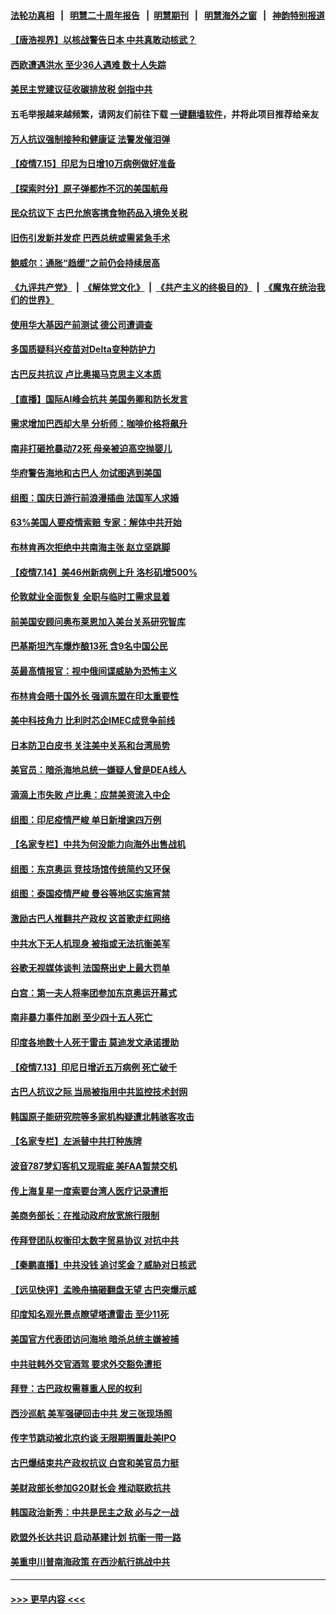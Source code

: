#### [法轮功真相](https://github.com/gfw-breaker/truth/blob/master/README.md?t=0) &nbsp;&nbsp;|&nbsp;&nbsp; [明慧二十周年报告](https://github.com/gfw-breaker/mh-reports/blob/master/README.md?t=0) &nbsp;&nbsp;|&nbsp;&nbsp;[明慧期刊](https://github.com/gfw-breaker/mh-qikan) &nbsp;&nbsp;|&nbsp;&nbsp; [明慧海外之窗](https://github.com/gfw-breaker/mh-news/blob/master/README.md?t=0) &nbsp;&nbsp;|&nbsp;&nbsp; [神韵特别报道](https://github.com/gfw-breaker/mh-news/blob/master/shenyun.md?t=0)
#### [【唐浩视界】以核战警告日本 中共真敢动核武？](../pages/nsc418/n13090771.md?t=07160001) 
#### [西欧遭遇洪水 至少36人遇难 数十人失踪](../pages/nsc418/n13090843.md?t=07160001) 
#### [美民主党建议征收碳排放税 剑指中共](../pages/nsc418/n13090773.md?t=07160001) 
#### 五毛举报越来越频繁，请网友们前往下载 [一键翻墙软件](https://github.com/gfw-breaker/ssr-accounts)，并将此项目推荐给亲友
#### [万人抗议强制接种和健康证 法警发催泪弹](../pages/nsc418/n13090673.md?t=07160001) 
#### [【疫情7.15】印尼为日增10万病例做好准备](../pages/nsc418/n13090498.md?t=07160001) 
#### [【探索时分】原子弹都炸不沉的美国航母](../pages/nsc418/n13084764.md?t=07160001) 
#### [民众抗议下 古巴允旅客携食物药品入境免关税](../pages/nsc418/n13090221.md?t=07160001) 
#### [旧伤引发新并发症 巴西总统或需紧急手术](../pages/nsc418/n13089633.md?t=07160001) 
#### [鲍威尔：通胀“趋缓”之前仍会持续居高](../pages/nsc418/n13089277.md?t=07160001) 
#### [《九评共产党》](https://github.com/begood0513/9ping.md/blob/master/README.md) &nbsp;|&nbsp; [《解体党文化》](../../../../jtdwh.md/blob/master/README.md)  &nbsp;|&nbsp; [《共产主义的终极目的》](../../../../gczydzjmd.md/blob/master/README.md) &nbsp;|&nbsp; [《魔鬼在统治我们的世界》](../../../../mgztzwmdsj.md/blob/master/README.md) 
#### [使用华大基因产前测试 德公司遭调查](../pages/nsc418/n13089175.md?t=07160001) 
#### [多国质疑科兴疫苗对Delta变种防护力](../pages/nsc418/n13089147.md?t=07160001) 
#### [古巴反共抗议 卢比奥揭马克思主义本质](../pages/nsc418/n13089106.md?t=07160001) 
#### [【直播】国际AI峰会抗共 美国务卿和防长发言](../pages/nsc418/n13089020.md?t=07160001) 
#### [需求增加巴西却大旱 分析师：咖啡价格将飙升](../pages/nsc418/n13088863.md?t=07160001) 
#### [南非打砸抢暴动72死 母亲被迫高空抛婴儿](../pages/nsc418/n13088915.md?t=07160001) 
#### [华府警告海地和古巴人 勿试图逃到美国](../pages/nsc418/n13088680.md?t=07160001) 
#### [组图：国庆日游行前浪漫插曲 法国军人求婚](../pages/nsc418/n13088568.md?t=07160001) 
#### [63%美国人要疫情索赔 专家：解体中共开始](../pages/nsc418/n13088738.md?t=07160001) 
#### [布林肯再次拒绝中共南海主张 赵立坚跳脚](../pages/nsc418/n13088630.md?t=07160001) 
#### [【疫情7.14】美46州新病例上升 洛杉矶增500%](../pages/nsc418/n13088210.md?t=07160001) 
#### [伦敦就业全面恢复 全职与临时工需求显着](../pages/nsc418/n13087625.md?t=07160001) 
#### [前美国安顾问奥布莱恩加入美台关系研究智库](../pages/nsc418/n13087914.md?t=07160001) 
#### [巴基斯坦汽车爆炸酿13死 含9名中国公民](../pages/nsc418/n13087915.md?t=07160001) 
#### [英最高情报官：视中俄间谍威胁为恐怖主义](../pages/nsc418/n13087657.md?t=07160001) 
#### [布林肯会晤十国外长 强调东盟在印太重要性](../pages/nsc418/n13087385.md?t=07160001) 
#### [美中科技角力 比利时芯企IMEC成竞争前线](../pages/nsc418/n13086846.md?t=07160001) 
#### [日本防卫白皮书 关注美中关系和台湾局势](../pages/nsc418/n13086796.md?t=07160001) 
#### [美官员：暗杀海地总统一嫌疑人曾是DEA线人](../pages/nsc418/n13087057.md?t=07160001) 
#### [滴滴上市失败 卢比奥：应禁美资流入中企](../pages/nsc418/n13086604.md?t=07160001) 
#### [组图：印尼疫情严峻 单日新增逾四万例](../pages/nsc418/n13085957.md?t=07160001) 
#### [【名家专栏】中共为何没能力向海外出售战机](../pages/nsc418/n13086154.md?t=07160001) 
#### [组图：东京奥运 竞技场馆传统简约又环保](../pages/nsc418/n13085345.md?t=07160001) 
#### [组图：泰国疫情严峻 曼谷等地区实施宵禁](../pages/nsc418/n13085736.md?t=07160001) 
#### [激励古巴人推翻共产政权 这首歌走红网络](../pages/nsc418/n13086611.md?t=07160001) 
#### [中共水下无人机现身 被指或无法抗衡美军](../pages/nsc418/n13086338.md?t=07160001) 
#### [谷歌无视媒体谈判 法国祭出史上最大罚单](../pages/nsc418/n13086267.md?t=07160001) 
#### [白宫：第一夫人将率团参加东京奥运开幕式](../pages/nsc418/n13086389.md?t=07160001) 
#### [南非暴力事件加剧 至少四十五人死亡](../pages/nsc418/n13086265.md?t=07160001) 
#### [印度各地数十人死于雷击 莫迪发文承诺援助](../pages/nsc418/n13085574.md?t=07160001) 
#### [【疫情7.13】印尼日增近五万病例 死亡破千](../pages/nsc418/n13085637.md?t=07160001) 
#### [古巴人抗议之际 当局被指用中共监控技术封网](../pages/nsc418/n13085655.md?t=07160001) 
#### [韩国原子能研究院等多家机构疑遭北韩骇客攻击](../pages/nsc418/n13084921.md?t=07160001) 
#### [【名家专栏】左派替中共打种族牌](../pages/nsc418/n13083357.md?t=07160001) 
#### [波音787梦幻客机又现瑕疵 美FAA暂禁交机](../pages/nsc418/n13085369.md?t=07160001) 
#### [传上海复星一度索要台湾人医疗记录遭拒](../pages/nsc418/n13085033.md?t=07160001) 
#### [美商务部长：在推动政府放宽旅行限制](../pages/nsc418/n13084853.md?t=07160001) 
#### [传拜登团队权衡印太数字贸易协议 对抗中共](../pages/nsc418/n13084918.md?t=07160001) 
#### [【秦鹏直播】中共没钱 追讨奖金？威胁对日核武](../pages/nsc418/n13084753.md?t=07160001) 
#### [【远见快评】孟晚舟搞砸翻盘无望 古巴突爆示威](../pages/nsc418/n13084696.md?t=07160001) 
#### [印度知名观光景点瞭望塔遭雷击 至少11死](../pages/nsc418/n13084651.md?t=07160001) 
#### [美国官方代表团访问海地 暗杀总统主嫌被捕](../pages/nsc418/n13084472.md?t=07160001) 
#### [中共驻韩外交官酒驾 要求外交豁免遭拒](../pages/nsc418/n13084473.md?t=07160001) 
#### [拜登：古巴政权需尊重人民的权利](../pages/nsc418/n13084399.md?t=07160001) 
#### [西沙巡航 美军强硬回击中共 发三张现场照](../pages/nsc418/n13084288.md?t=07160001) 
#### [传字节跳动被北京约谈 无限期搁置赴美IPO](../pages/nsc418/n13084068.md?t=07160001) 
#### [古巴爆结束共产政权抗议 白宫和美官员力挺](../pages/nsc418/n13084114.md?t=07160001) 
#### [美财政部长参加G20财长会 推动联欧抗共](../pages/nsc418/n13084153.md?t=07160001) 
#### [韩国政治新秀：中共是民主之敌 必与之一战](../pages/nsc418/n13084088.md?t=07160001) 
#### [欧盟外长达共识 启动基建计划 抗衡一带一路](../pages/nsc418/n13083860.md?t=07160001) 
#### [美重申川普南海政策 在西沙航行挑战中共](../pages/nsc418/n13083923.md?t=07160001) 

----
#### [ >>> 更早内容 <<< ](../indexes/nsc418-earlier.md)
